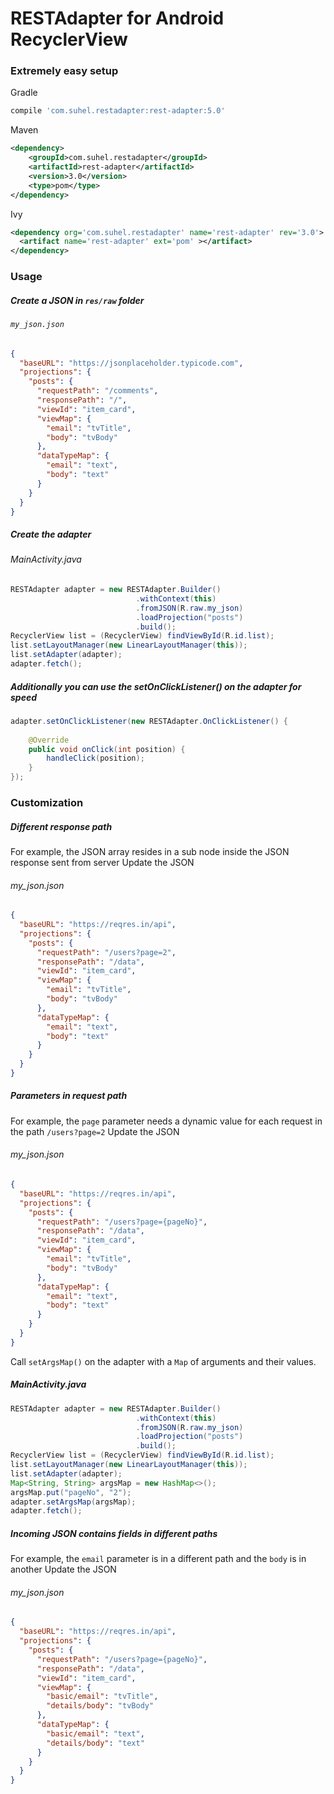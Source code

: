 # RESTAdapter for Android RecyclerView
### Extremely easy setup
Gradle
```gradle
compile 'com.suhel.restadapter:rest-adapter:5.0'
```
Maven
```xml
<dependency>
    <groupId>com.suhel.restadapter</groupId>
    <artifactId>rest-adapter</artifactId>
    <version>3.0</version>
    <type>pom</type>
</dependency>
```
Ivy
```xml
<dependency org='com.suhel.restadapter' name='rest-adapter' rev='3.0'>
  <artifact name='rest-adapter' ext='pom' ></artifact>
</dependency>
```
### Usage
##### Create a JSON in `res/raw` folder
###### `my_json.json`
```json
{
  "baseURL": "https://jsonplaceholder.typicode.com",
  "projections": {
    "posts": {
      "requestPath": "/comments",
      "responsePath": "/",
      "viewId": "item_card",
      "viewMap": {
        "email": "tvTitle",
        "body": "tvBody"
      },
      "dataTypeMap": {
        "email": "text",
        "body": "text"
      }
    }
  }
}
```
##### Create the adapter
###### MainActivity.java
```java
RESTAdapter adapter = new RESTAdapter.Builder()
                            .withContext(this)
                            .fromJSON(R.raw.my_json)
                            .loadProjection("posts")
                            .build();
RecyclerView list = (RecyclerView) findViewById(R.id.list);
list.setLayoutManager(new LinearLayoutManager(this));
list.setAdapter(adapter);
adapter.fetch();
```
##### Additionally you can use the setOnClickListener() on the adapter for speed
```java
adapter.setOnClickListener(new RESTAdapter.OnClickListener() {
    
    @Override
    public void onClick(int position) {
        handleClick(position);
    }
});
```
### Customization
##### Different response path
For example, the JSON array resides in a sub node inside the JSON response sent from server
Update the JSON
###### my_json.json
```json
{
  "baseURL": "https://reqres.in/api",
  "projections": {
    "posts": {
      "requestPath": "/users?page=2",
      "responsePath": "/data",
      "viewId": "item_card",
      "viewMap": {
        "email": "tvTitle",
        "body": "tvBody"
      },
      "dataTypeMap": {
        "email": "text",
        "body": "text"
      }
    }
  }
}
```
##### Parameters in request path
For example, the `page` parameter needs a dynamic value for each request in the path `/users?page=2`
Update the JSON
###### my_json.json
```json
{
  "baseURL": "https://reqres.in/api",
  "projections": {
    "posts": {
      "requestPath": "/users?page={pageNo}",
      "responsePath": "/data",
      "viewId": "item_card",
      "viewMap": {
        "email": "tvTitle",
        "body": "tvBody"
      },
      "dataTypeMap": {
        "email": "text",
        "body": "text"
      }
    }
  }
}
```
Call `setArgsMap()` on the adapter with a `Map` of arguments and their values.
##### MainActivity.java
```java
RESTAdapter adapter = new RESTAdapter.Builder()
                            .withContext(this)
                            .fromJSON(R.raw.my_json)
                            .loadProjection("posts")
                            .build();
RecyclerView list = (RecyclerView) findViewById(R.id.list);
list.setLayoutManager(new LinearLayoutManager(this));
list.setAdapter(adapter);
Map<String, String> argsMap = new HashMap<>();
argsMap.put("pageNo", "2");
adapter.setArgsMap(argsMap);
adapter.fetch();
```
##### Incoming JSON contains fields in different paths
For example, the `email` parameter is in a different path and the `body` is in another
Update the JSON
###### my_json.json
```json
{
  "baseURL": "https://reqres.in/api",
  "projections": {
    "posts": {
      "requestPath": "/users?page={pageNo}",
      "responsePath": "/data",
      "viewId": "item_card",
      "viewMap": {
        "basic/email": "tvTitle",
        "details/body": "tvBody"
      },
      "dataTypeMap": {
        "basic/email": "text",
        "details/body": "text"
      }
    }
  }
}
```
